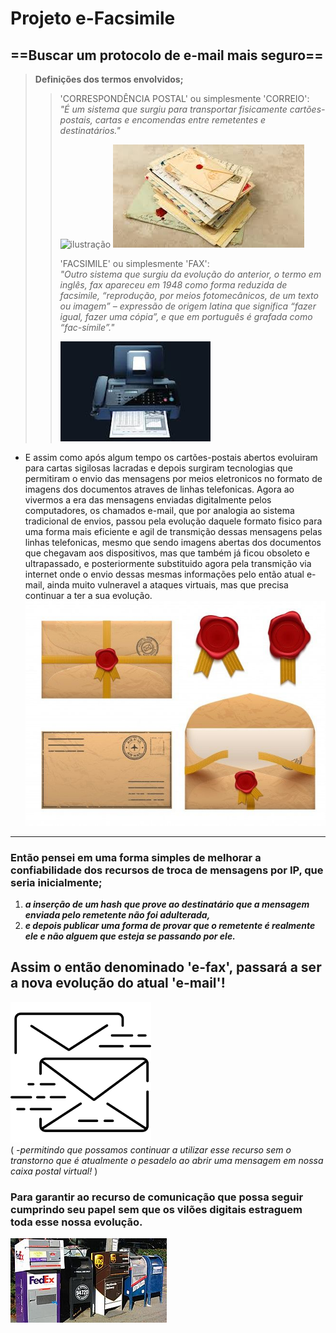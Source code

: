 # Projeto e-Facsimile  
==Buscar um protocolo de e-mail mais seguro==  
-----------------------------------------------------------------------
>**Definições dos termos envolvidos;**
>>'CORRESPONDÊNCIA POSTAL' ou simplesmente 'CORREIO':  
>> *"É um sistema que surgiu para transportar fisicamente cartões-postais, cartas e encomendas entre remetentes e destinatários."*  
>>  
>>![ilustração](/assets/images/cartão_postal.png "Cartões") ![ilustração](/assets/images/cartas.png "Cartas")  
>>
>>  
>>'FACSIMILE' ou simplesmente 'FAX':  
>> *"Outro sistema que surgiu da evolução do anterior, o termo em inglês, fax apareceu em 1948 como forma reduzida de facsimile, “reprodução, por meios fotomecânicos, de um texto ou imagem” – expressão de origem latina que significa “fazer igual, fazer uma cópia”, e que em português é grafada como “fac-símile”."*  
>>  
>>![ilustração](/assets/images/facsimile-fax.png "Facsimile")  


* E assim como após algum tempo os cartões-postais abertos evoluiram para 
cartas sigilosas lacradas e depois surgiram tecnologias que permitiram 
o envio das mensagens por meios eletronicos no formato de imagens dos 
documentos atraves de linhas telefonicas.
Agora ao vivermos a era das mensagens enviadas digitalmente pelos 
computadores, os chamados e-mail, que por analogia ao sistema tradicional 
de envios, passou pela evolução daquele formato fisico para uma forma 
mais eficiente e agil de transmição dessas mensagens pelas linhas telefonicas, 
mesmo que sendo imagens abertas dos documentos que chegavam aos dispositivos, 
mas que também já ficou obsoleto e ultrapassado, e posteriormente substituido 
agora pela transmição via internet onde o envio dessas mesmas informações pelo 
então atual e-mail, ainda muito vulneravel a ataques virtuais, mas que precisa 
continuar a ter a sua evolução.  
![ilustração](/assets/images/e44f570e28e3b7c8df68e2834929ad8b.jpg "segurança da época")  
________________________________________________________________________________________________  

### Então pensei em uma forma simples de melhorar a confiabilidade dos recursos de troca de mensagens por IP, que seria inicialmente;  
1. ***a inserção de um hash que prove ao destinatário que a mensagem enviada pelo remetente não foi adulterada,***
2. ***e depois publicar uma forma de provar que o remetente é realmente ele e não alguem que esteja se passando por ele.***

## Assim o então denominado **'e-fax'**, passará a ser a nova evolução do atual **'e-mail'**!  
![ilustação](/assets/images/e-fax_estilo.png "protocolo e-fax")  
( *-permitindo que possamos continuar a utilizar esse recurso sem o transtorno que é atualmente o pesadelo ao abrir uma mensagem em nossa caixa postal virtual!* )  

### Para garantir ao recurso de comunicação que possa seguir cumprindo seu papel sem que os vilões digitais estraguem toda esse nossa evolução.  
![ilustação](/assets/images/Mailboxes.jpg "caixas postais")  

